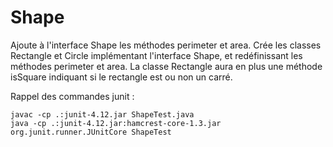 # Shape

Ajoute à l'interface Shape les méthodes perimeter et area.
Crée les classes Rectangle et Circle implémentant l'interface Shape, et redéfinissant les méthodes perimeter et area.
La classe Rectangle aura en plus une méthode isSquare indiquant si le rectangle est ou non un carré.


Rappel des commandes junit :

    javac -cp .:junit-4.12.jar ShapeTest.java
    java -cp .:junit-4.12.jar:hamcrest-core-1.3.jar org.junit.runner.JUnitCore ShapeTest

